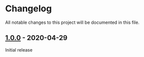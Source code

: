 # Changelog

All notable changes to this project will be documented in this file.

## [1.0.0] - 2020-04-29

Initial release

[1.0.0]: https://github.com/andreekeberg/abby/releases/tag/1.0.0